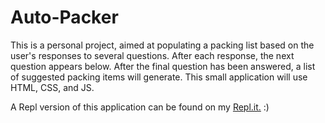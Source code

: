 # Auto-Packer
This is a personal project, aimed at populating a packing list based on the user's responses to several questions. 
After each response, the next question appears below. 
After the final question has been answered, a list of suggested packing items will generate.
This small application will use HTML, CSS, and JS.

A Repl version of this application can be found on my <a href='https://replit.com/@scoley77/AutoPacker'>Repl.it.</a> :)
